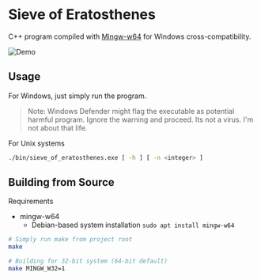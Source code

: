 # Sieve of Eratosthenes

C++ program compiled with [Mingw-w64](http://mingw-w64.org/doku.php) for
Windows cross-compatibility.

![Demo](./demo/prime_2000.gif)

## Usage

For Windows, just simply run the program.

> Note: Windows Defender might flag the executable as potential harmful program.
> Ignore the warning and proceed. Its not a virus. I'm not about that life.

For Unix systems

```sh
./bin/sieve_of_eratosthenes.exe [ -h ] [ -n <integer> ]
```

## Building from Source

Requirements

- mingw-w64
  - Debian-based system installation `sudo apt install mingw-w64`

```sh
# Simply run make from project root
make

# Building for 32-bit system (64-bit default)
make MINGW_W32=1
```

